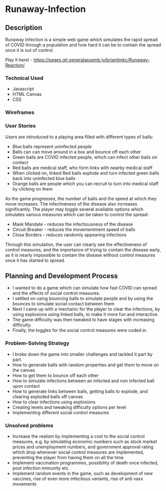 # Runaway-Infection

## Description

Runaway Infection is a simple web game which simulates the rapid spread of COVID through a population and how hard it can be to contain the spread once it is out of control. 

Play it here! - https://pages.git.generalassemb.ly/brianlimkc/Runaway-Reaction/


### Technical Used

- Javascript
- HTML Canvas
- CSS

### Wireframes

### User Stories

Users are introduced to a playing area filled with different types of balls:

* Blue balls represent uninfected people
* Balls can can move around in a box and bounce off each other
* Green balls are COVID infected people, which can infect other balls on contact
* Red balls are medical staff, who form links with nearby medical staff
* When clicked on, linked Red balls explode and turn infected green balls back into uninfected blue balls
* Orange balls are people which you can recruit to turn into medical staff by clicking on them

As the game progresses, the number of balls and the speed at which they move increases. The infectiveness of the disease also increases significantly. The player may toggle several available options which simulates various measures which can be taken to control the spread:

* Mask Mandate - reduces the infectiousness of the disease
* Circuit Breaker - reduces the movementment speed of balls
* Close Borders - reduces randomly appearing infections

Through this simulation, the user can clearly see the effectiveness of control measures, and the importance of trying to contain the disease early, as it is nearly impossible to contain the disease without control measures once it has started to spread. 

## Planning and Development Process

 - I wanted to do a game which can simulate how fast COVID can spread and the effects of social control measures. 
 - I settled on using bouncing balls to simulate people and by using the bounces to simulate social contact between them
 - Next I came up with a mechanic for the player to clear the infections, by using explosions using linked balls, to make it more fun and interactive. 
 - The game difficulty was then tweaked to have stages with increasing difficulty.
- Finally, the toggles for the social control measures were coded in.

### Problem-Solving Strategy

- I broke down the game into smaller challenges and tackled it part by part.
- How to generate balls with random properties and get them to move on the canvas
- How to get them to bounce off each other
- How to simulate infections between an infected and non infected ball upon contact
- How to generate links between balls, getting balls to explode, and clearing exploded balls off canvas
- How to clear infections using explosions
- Creating levels and tweaking difficulty options per level 
- Implementing different social control measures

### Unsolved problems

- Increase the realism by implementing a cost to the social control measures, e.g. by simulating economic numbers such as stock market prices and unemployment numbers, and government approval rating which drop whenever social control measures are implemented, preventing the player from having them on all the time.
- Implement vaccination programmes, possibility of death once infected, post infection immunity etc.
- Implement random events in the game, such as development of new vaccines, rise of even more infectious variants, rise of anti vaxx movements

